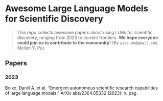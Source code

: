 # Awesome Large Language Models for Scientific Discovery
> This repo collects awesome papers about using LLMs for scientific discovery, ranging from 2023 to current frontiers.
> **We hope everyone could join us to contribute to the community!**  (By `wias.ym@gmail.com`, Mellen Y. Pu)


## Papers

### 2023
Boiko, Daniil A. et al. “Emergent autonomous scientific research capabilities of large language models.” ArXiv abs/2304.05332 (2023): n. pag.